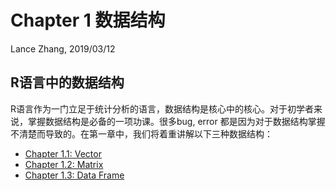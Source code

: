 Chapter 1 数据结构
================
Lance Zhang, 2019/03/12



R语言中的数据结构
-------------------

R语言作为一门立足于统计分析的语言，数据结构是核心中的核心。对于初学者来说，掌握数据结构是必备的一项功课。很多bug, error 都是因为对于数据结构掌握不清楚而导致的。在第一章中，我们将着重讲解以下三种数据结构：

- [Chapter 1.1: Vector](https://github.com/Yuz13001/Rtutorial/blob/master/tut/ch11vector.md)
- [Chapter 1.2: Matrix](https://github.com/Yuz13001/Rtutorial/blob/master/tut/ch12matrix.md)
- [Chapter 1.3: Data Frame](https://github.com/Yuz13001/Rtutorial/blob/master/tut/ch13df.md)


